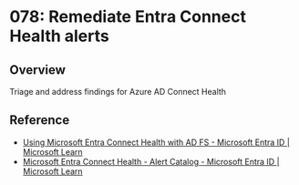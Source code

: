 # 078: Remediate Entra Connect Health alerts

## Overview

Triage and address findings for Azure AD Connect Health

## Reference

* [Using Microsoft Entra Connect Health with AD FS - Microsoft Entra ID | Microsoft Learn](https://learn.microsoft.com/en-us/entra/identity/hybrid/connect/how-to-connect-health-adfs)
* [Microsoft Entra Connect Health - Alert Catalog - Microsoft Entra ID | Microsoft Learn](https://learn.microsoft.com/en-us/entra/identity/hybrid/connect/how-to-connect-health-alert-catalog)
